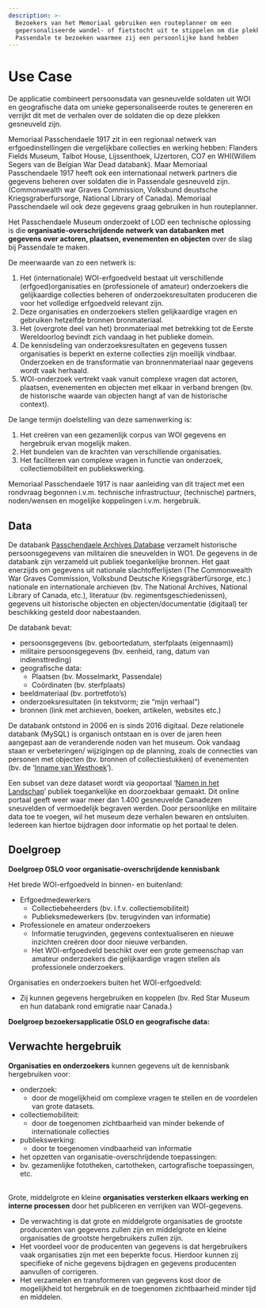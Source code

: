 ```yaml
---
description: >-
  Bezoekers van het Memoriaal gebruiken een routeplanner om een
  gepersonaliseerde wandel- of fietstocht uit te stippelen om die plekken in
  Passendale te bezoeken waarmee zij een persoonlijke band hebben
---
```


# Use Case

De applicatie combineert persoonsdata van gesneuvelde soldaten uit WOI en geografische data om unieke gepersonaliseerde routes te genereren en verrijkt dit met de verhalen over de soldaten die op deze plekken gesneuveld zijn.&#x20;

Memoriaal Passchendaele 1917 zit in een regionaal netwerk van erfgoedinstellingen die vergelijkbare collecties en werking hebben: Flanders Fields Museum, Talbot House, Lijssenthoek, IJzertoren, CO7 en WHI(Willem Segers van de Belgian War Dead databank). Maar Memoriaal Passchendaele 1917 heeft ook een internationaal netwerk partners die gegevens beheren over soldaten die in Passendale gesneuveld zijn. (Commonwealth war Graves Commission, Volksbund deustsche Kriegsgraberfursorge, National Library of Canada). Memoriaal Passchendaele wil ook deze gegevens graag gebruiken in hun routeplanner.&#x20;

Het Passchendaele Museum onderzoekt of LOD een technische oplossing is die **organisatie-overschrijdende netwerk van databanken met gegevens over actoren, plaatsen, evenementen en objecten** over de slag bij Passendale te maken.&#x20;

De meerwaarde van zo een netwerk is:

1. Het (internationale) WOI-erfgoedveld bestaat uit verschillende (erfgoed)organisaties en (professionele of amateur) onderzoekers die gelijkaardige collecties beheren of onderzoeksresultaten produceren die voor het volledige erfgoedveld relevant zijn.
2. Deze organisaties en onderzoekers stellen gelijkaardige vragen en gebruiken hetzelfde bronnen bronmateriaal.
3. Het (overgrote deel van het) bronmateriaal met betrekking tot de Eerste Wereldoorlog bevindt zich vandaag in het publieke domein.
4. De kennisdeling van onderzoeksresultaten en gegevens tussen organisaties is beperkt en externe collecties zijn moeilijk vindbaar. Onderzoeken en de transformatie van bronnenmateriaal naar gegevens wordt vaak herhaald.
5. WOI-onderzoek vertrekt vaak vanuit complexe vragen dat actoren, plaatsen, evenementen en objecten met elkaar in verband brengen (bv. de historische waarde van objecten hangt af van de historische context).

De lange termijn doelstelling van deze samenwerking is:

1. Het creëren van een gezamenlijk corpus van WOI gegevens en hergebruik ervan mogelijk maken.
2. Het bundelen van de krachten van verschillende organisaties.
3. Het faciliteren van complexe vragen in functie van onderzoek, collectiemobiliteit en publiekswerking.

Memoriaal Passchendaele 1917 is naar aanleiding van dit traject met een rondvraag begonnen i.v.m. technische infrastructuur, (technische) partners, noden/wensen en mogelijke koppelingen i.v.m. hergebruik.

## Data

De databank [Passchendaele Archives Database](https://archives.passchendaele.be/nl/) verzamelt historische persoonsgegevens van militairen die sneuvelden in WO1. De gegevens in de databank zijn verzameld uit publiek toegankelijke bronnen. Het gaat enerzijds om gegevens uit nationale slachtofferlijsten (The Commonwealth War Graves Commission, Volksbund Deutsche Kriegsgräberfürsorge, etc.) nationale en internationale archieven (bv. The National Archives, National Library of Canada, etc.), literatuur (bv. regimentsgeschiedenissen), gegevens uit historische objecten en objecten/documentatie (digitaal) ter beschikking gesteld door nabestaanden.

De databank bevat:

* persoonsgegevens (bv. geboortedatum, sterfplaats (eigennaam))
* militaire persoonsgegevens (bv. eenheid, rang, datum van indiensttreding)
* geografische data:&#x20;
  * Plaatsen (bv. Mosselmarkt, Passendale)
  * Coördinaten (bv. sterfplaats)
* beeldmateriaal (bv. portretfoto’s)
* onderzoeksresultaten (in tekstvorm; zie “mijn verhaal”)
* bronnen (link met archieven, boeken, artikelen, websites etc.)

De databank ontstond in 2006 en is sinds 2016 digitaal. Deze relationele databank (MySQL) is organisch ontstaan en is over de jaren heen aangepast aan de veranderende noden van het museum. Ook vandaag staan er verbeteringen/ wijzigingen op de planning, zoals de connecties van personen met objecten (bv. bronnen of collectiestukken) of evenementen (bv. de ‘[Inname van Westhoek](https://en.wikipedia.org/wiki/Capture\_of\_Westhoek)’).

Een subset van deze dataset wordt via geoportaal ‘[Namen in het Landschap](https://passchendaele.be/kenniscentrum-2/namen-in-het-landschap/)’ publiek toegankelijke en doorzoekbaar gemaakt. Dit online portaal geeft weer waar meer dan 1.400 gesneuvelde Canadezen sneuvelden of vermoedelijk begraven werden. Door persoonlijke en militaire data toe te voegen, wil het museum deze verhalen bewaren en ontsluiten. Iedereen kan hiertoe bijdragen door informatie op het portaal te delen.

## Doelgroep

**Doelgroep OSLO voor organisatie-overschrijdende kennisbank**

Het brede WOI-erfgoedveld in binnen- en buitenland:

* Erfgoedmedewerkers
  * Collectiebeheerders (bv. i.f.v. collectiemobiliteit)
  * Publieksmedewerkers (bv. terugvinden van informatie)
* Professionele en amateur onderzoekers
  * Informatie terugvinden, gegevens contextualiseren en nieuwe inzichten creëren door door nieuwe verbanden.
  * Het WOI-erfgoedveld beschikt over een grote gemeenschap van amateur onderzoekers die gelijkaardige vragen stellen als professionele onderzoekers.

Organisaties en onderzoekers buiten het WOI-erfgoedveld:

* Zij kunnen gegevens hergebruiken en koppelen (bv. Red Star Museum en hun databank rond emigratie naar Canada.)

**Doelgroep bezoekersapplicatie OSLO en geografische data:**

## Verwachte hergebruik

**Organisaties en onderzoekers** kunnen gegevens uit de kennisbank hergebruiken voor:

* onderzoek:
  * door de mogelijkheid om complexe vragen te stellen en de voordelen van grote datasets.
* collectiemobiliteit:
  * door de toegenomen zichtbaarheid van minder bekende of internationale collecties
* publiekswerking:
  * door te toegenomen vindbaarheid van informatie
* het opzetten van organisatie-overschrijdende toepassingen:
* bv. gezamenlijke fototheken, cartotheken, cartografische toepassingen, etc.

\
Grote, middelgrote en kleine **organisaties versterken elkaars werking en interne processen** door het publiceren en verrijken van WOI-gegevens.

* De verwachting is dat grote en middelgrote organisaties de grootste producenten van gegevens zullen zijn en middelgrote en kleine organisaties de grootste hergebruikers zullen zijn.
* Het voordeel voor de producenten van gegevens is dat hergebruikers vaak organisaties zijn met een beperkte focus. Hierdoor kunnen zij specifieke of niche gegevens bijdragen en gegevens producenten aanvullen of corrigeren.
* Het verzamelen en transformeren van gegevens kost door de mogelijkheid tot hergebruik en de toegenomen zichtbaarheid minder tijd en middelen.
